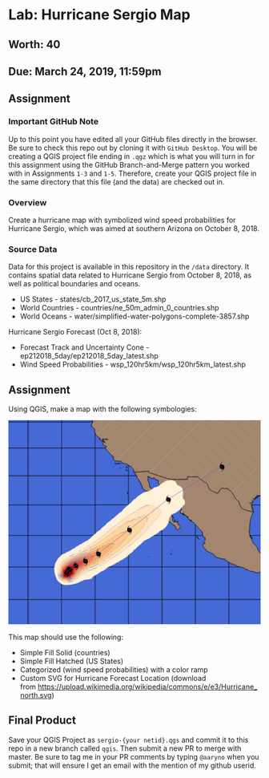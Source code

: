 # Lab: Hurricane Sergio Map
## Worth: 40
## Due: March 24, 2019, 11:59pm
## Assignment

### Important GitHub Note
Up to this point you have edited all your GitHub files directly in the browser. Be sure to check this repo out by cloning
it with `GitHub Desktop`. You will be creating a QGIS project file ending in `.qgz` which is what you will turn in for 
this assignment using the GitHub Branch-and-Merge pattern you worked with in Assignments `1-3` and `1-5`. Therefore, create your QGIS project file in the same directory that this file (and the data) are checked out in.

### Overview
Create a hurricane map with symbolized wind speed probabilities for Hurricane Sergio, which was aimed at southern Arizona on October 8, 2018.

### Source Data
Data for this project is available in this repository in the `/data` directory. It contains spatial data related to Hurricane Sergio from October 8, 2018, as well as political boundaries and oceans.

- US States - states/cb_2017_us_state_5m.shp
- World Countries - countries/ne_50m_admin_0_countries.shp
- World Oceans - water/simplified-water-polygons-complete-3857.shp

Hurricane Sergio Forecast (Oct 8, 2018):

- Forecast Track and Uncertainty Cone - ep212018_5day/ep212018_5day_latest.shp
- Wind Speed Probabilities - wsp_120hr5km/wsp_120hr5km_latest.shp

## Assignment
Using QGIS, make a map with the following symbologies:

![Figure 1](hurricane_sergio_map.png)

This map should use the following:

- Simple Fill Solid (countries)
- Simple Fill Hatched (US States)
- Categorized (wind speed probabilities) with a color ramp
- Custom SVG for Hurricane Forecast Location (download from https://upload.wikimedia.org/wikipedia/commons/e/e3/Hurricane_north.svg)

## Final Product
Save your QGIS Project as `sergio-{your netid}.qgs` and commit it to this repo in a new branch called `qgis`. Then submit a new PR to merge with master. Be sure to tag me in your PR comments by typing `@aaryno` when you submit; that will ensure I get an email with the mention of my github userid.
